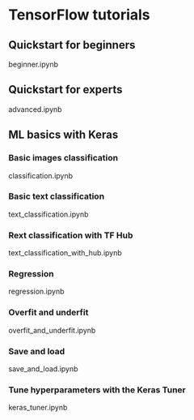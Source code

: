 # TensorFlow tutorials

## Quickstart for beginners
beginner.ipynb

## Quickstart for experts
advanced.ipynb

## ML basics with Keras

### Basic images classification
classification.ipynb

### Basic text classification
text_classification.ipynb

### Rext classification with TF Hub
text_classification_with_hub.ipynb

### Regression
regression.ipynb

### Overfit and underfit
overfit_and_underfit.ipynb

### Save and load
save_and_load.ipynb

### Tune hyperparameters with the Keras Tuner
keras_tuner.ipynb

